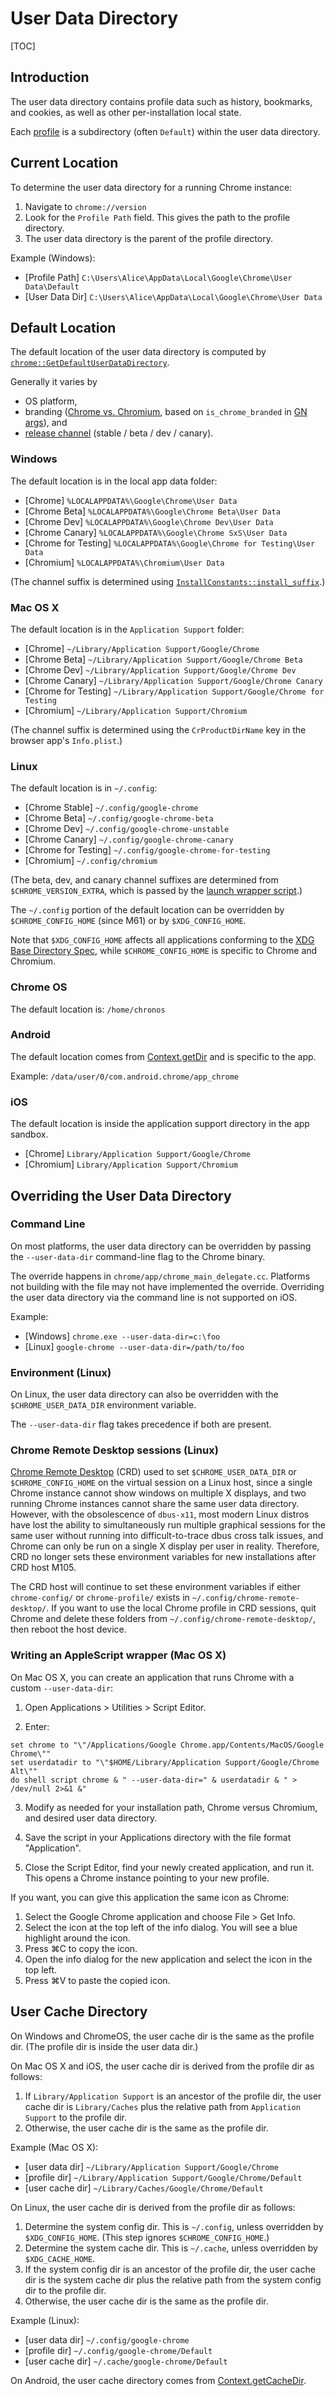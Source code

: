 # User Data Directory

[TOC]

## Introduction

The user data directory contains profile data such as history, bookmarks, and
cookies, as well as other per-installation local state.

Each [profile](https://support.google.com/chrome/answer/2364824) is a
subdirectory (often `Default`) within the user data directory.

## Current Location

To determine the user data directory for a running Chrome instance:

1. Navigate to `chrome://version`
2. Look for the `Profile Path` field.  This gives the path to the profile
   directory.
3. The user data directory is the parent of the profile directory.

Example (Windows):

* [Profile Path] `C:\Users\Alice\AppData\Local\Google\Chrome\User Data\Default`
* [User Data Dir] `C:\Users\Alice\AppData\Local\Google\Chrome\User Data`

## Default Location

The default location of the user data directory is computed by
[`chrome::GetDefaultUserDataDirectory`](https://cs.chromium.org/chromium/src/chrome/common/chrome_paths_internal.h?q=GetDefaultUserDataDirectory).

Generally it varies by

* OS platform,
* branding ([Chrome vs. Chromium](chromium_browser_vs_google_chrome.md), based
  on `is_chrome_branded` in [GN
  args](https://www.chromium.org/developers/gn-build-configuration)), and
* [release channel](https://www.chromium.org/getting-involved/dev-channel)
  (stable / beta / dev / canary).

### Windows

The default location is in the local app data folder:

* [Chrome] `%LOCALAPPDATA%\Google\Chrome\User Data`
* [Chrome Beta] `%LOCALAPPDATA%\Google\Chrome Beta\User Data`
* [Chrome Dev] `%LOCALAPPDATA%\Google\Chrome Dev\User Data`
* [Chrome Canary] `%LOCALAPPDATA%\Google\Chrome SxS\User Data`
* [Chrome for Testing] `%LOCALAPPDATA%\Google\Chrome for Testing\User Data`
* [Chromium] `%LOCALAPPDATA%\Chromium\User Data`

(The channel suffix is determined using
[`InstallConstants::install_suffix`](https://cs.chromium.org/chromium/src/chrome/install_static/install_constants.h?q=install_suffix).)

### Mac OS X

The default location is in the `Application Support` folder:

* [Chrome] `~/Library/Application Support/Google/Chrome`
* [Chrome Beta] `~/Library/Application Support/Google/Chrome Beta`
* [Chrome Dev] `~/Library/Application Support/Google/Chrome Dev`
* [Chrome Canary] `~/Library/Application Support/Google/Chrome Canary`
* [Chrome for Testing] `~/Library/Application Support/Google/Chrome for Testing`
* [Chromium] `~/Library/Application Support/Chromium`

(The channel suffix is determined using the `CrProductDirName` key in the
browser app's `Info.plist`.)

### Linux

The default location is in `~/.config`:

* [Chrome Stable] `~/.config/google-chrome`
* [Chrome Beta] `~/.config/google-chrome-beta`
* [Chrome Dev] `~/.config/google-chrome-unstable`
* [Chrome Canary] `~/.config/google-chrome-canary`
* [Chrome for Testing] `~/.config/google-chrome-for-testing`
* [Chromium] `~/.config/chromium`

(The beta, dev, and canary channel suffixes are determined from
`$CHROME_VERSION_EXTRA`, which is passed by the
[launch wrapper script](https://cs.chromium.org/chromium/src/chrome/installer/linux/common/wrapper?q=CHROME_VERSION_EXTRA).)

The `~/.config` portion of the default location can be overridden by
`$CHROME_CONFIG_HOME` (since M61) or by `$XDG_CONFIG_HOME`.

Note that `$XDG_CONFIG_HOME` affects all applications conforming to the
[XDG Base Directory Spec](https://standards.freedesktop.org/basedir-spec/basedir-spec-latest.html),
while `$CHROME_CONFIG_HOME` is specific to Chrome and Chromium.

### Chrome OS

The default location is: `/home/chronos`

### Android

The default location comes from
[Context.getDir](https://developer.android.com/reference/android/content/Context.html#getDir%28java.lang.String,%20int%29)
and is specific to the app.

Example: `/data/user/0/com.android.chrome/app_chrome`

### iOS

The default location is inside the application support directory in the app
sandbox.

* [Chrome] `Library/Application Support/Google/Chrome`
* [Chromium] `Library/Application Support/Chromium`

## Overriding the User Data Directory

### Command Line

On most platforms, the user data directory can be overridden by passing the
`--user-data-dir` command-line flag to the Chrome binary.

The override happens in `chrome/app/chrome_main_delegate.cc`. Platforms not
building with the file may not have implemented the override. Overriding the
user data directory via the command line is not supported on iOS.

Example:

* [Windows] `chrome.exe --user-data-dir=c:\foo`
* [Linux] `google-chrome --user-data-dir=/path/to/foo`

### Environment (Linux)

On Linux, the user data directory can also be overridden with the
`$CHROME_USER_DATA_DIR` environment variable.

The `--user-data-dir` flag takes precedence if both are present.

### Chrome Remote Desktop sessions (Linux)

[Chrome Remote
Desktop](https://support.google.com/chrome/answer/1649523) (CRD) used to set
`$CHROME_USER_DATA_DIR` or `$CHROME_CONFIG_HOME` on the virtual session on a
Linux host, since a single Chrome instance cannot show windows on multiple X
displays, and two running Chrome instances cannot share the same user data
directory. However, with the obsolescence of `dbus-x11`, most modern Linux
distros have lost the ability to simultaneously run multiple graphical sessions
for the same user without running into difficult-to-trace dbus cross talk
issues, and Chrome can only be run on a single X display per user in reality.
Therefore, CRD no longer sets these environment variables for new installations
after CRD host M105.

The CRD host will continue to set these environment variables if either
`chrome-config/` or `chrome-profile/` exists in
`~/.config/chrome-remote-desktop/`. If you want to use the local Chrome profile
in CRD sessions, quit Chrome and delete these folders from
`~/.config/chrome-remote-desktop/`, then reboot the host device.

### Writing an AppleScript wrapper (Mac OS X)

On Mac OS X, you can create an application that runs Chrome with a custom
`--user-data-dir`:

1. Open Applications > Utilities > Script Editor.

2. Enter:

```
set chrome to "\"/Applications/Google Chrome.app/Contents/MacOS/Google Chrome\""
set userdatadir to "\"$HOME/Library/Application Support/Google/Chrome Alt\""
do shell script chrome & " --user-data-dir=" & userdatadir & " > /dev/null 2>&1 &"
```

3. Modify as needed for your installation path, Chrome versus Chromium, and
   desired user data directory.

4. Save the script in your Applications directory with the file format
   "Application".

5. Close the Script Editor, find your newly created application, and run it.
   This opens a Chrome instance pointing to your new profile.

If you want, you can give this application the same icon as Chrome:

1. Select the Google Chrome application and choose File > Get Info.
2. Select the icon at the top left of the info dialog.  You will see a blue
   highlight around the icon.
3. Press &#8984;C to copy the icon.
4. Open the info dialog for the new application and select the icon in the
   top left.
5. Press &#8984;V to paste the copied icon.

## User Cache Directory

On Windows and ChromeOS, the user cache dir is the same as the profile dir.
(The profile dir is inside the user data dir.)

On Mac OS X and iOS, the user cache dir is derived from the profile dir as
follows:

1. If `Library/Application Support` is an ancestor of the profile dir, the user
   cache dir is `Library/Caches` plus the relative path from `Application
   Support` to the profile dir.
2. Otherwise, the user cache dir is the same as the profile dir.

Example (Mac OS X):

* [user data dir] `~/Library/Application Support/Google/Chrome`
* [profile dir] `~/Library/Application Support/Google/Chrome/Default`
* [user cache dir] `~/Library/Caches/Google/Chrome/Default`

On Linux, the user cache dir is derived from the profile dir as follows:

1. Determine the system config dir.  This is `~/.config`, unless overridden by
   `$XDG_CONFIG_HOME`.  (This step ignores `$CHROME_CONFIG_HOME`.)
2. Determine the system cache dir.  This is `~/.cache`, unless overridden by
   `$XDG_CACHE_HOME`.
3. If the system config dir is an ancestor of the profile dir, the user cache
   dir is the system cache dir plus the relative path from the system config
   dir to the profile dir.
4. Otherwise, the user cache dir is the same as the profile dir.

Example (Linux):

* [user data dir] `~/.config/google-chrome`
* [profile dir] `~/.config/google-chrome/Default`
* [user cache dir] `~/.cache/google-chrome/Default`

On Android, the user cache directory comes from
[Context.getCacheDir](https://developer.android.com/reference/android/content/Context.html#getCacheDir%28%29).
